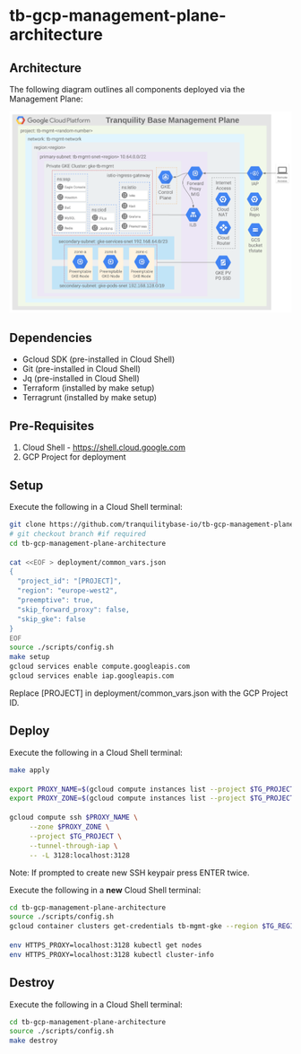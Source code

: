 # tb-gcp-management-plane-architecture

## Architecture

The following diagram outlines all components deployed via the Management Plane:

![architecture](docs/architecture.png)

## Dependencies
* Gcloud SDK (pre-installed in Cloud Shell)
* Git (pre-installed in Cloud Shell)
* Jq (pre-installed in Cloud Shell)
* Terraform (installed by make setup)
* Terragrunt (installed by make setup)

## Pre-Requisites
1. Cloud Shell - https://shell.cloud.google.com
1. GCP Project for deployment

## Setup
Execute the following in a Cloud Shell terminal:

```bash
git clone https://github.com/tranquilitybase-io/tb-gcp-management-plane-architecture.git
# git checkout branch #if required
cd tb-gcp-management-plane-architecture

cat <<EOF > deployment/common_vars.json
{
  "project_id": "[PROJECT]",
  "region": "europe-west2",
  "preemptive": true,
  "skip_forward_proxy": false,
  "skip_gke": false
}
EOF
source ./scripts/config.sh
make setup
gcloud services enable compute.googleapis.com
gcloud services enable iap.googleapis.com
```
Replace [PROJECT] in deployment/common_vars.json with the GCP Project ID.

## Deploy
Execute the following in a Cloud Shell terminal:
```bash
make apply

export PROXY_NAME=$(gcloud compute instances list --project $TG_PROJECT --format="value(name)" --filter=forward)
export PROXY_ZONE=$(gcloud compute instances list --project $TG_PROJECT --format="value(zone)" --filter=forward)

gcloud compute ssh $PROXY_NAME \
     --zone $PROXY_ZONE \
     --project $TG_PROJECT \
     --tunnel-through-iap \
     -- -L 3128:localhost:3128
```

Note: If prompted to create new SSH keypair press ENTER twice.

Execute the following in a **new** Cloud Shell terminal:
```bash
cd tb-gcp-management-plane-architecture
source ./scripts/config.sh
gcloud container clusters get-credentials tb-mgmt-gke --region $TG_REGION
 
env HTTPS_PROXY=localhost:3128 kubectl get nodes
env HTTPS_PROXY=localhost:3128 kubectl cluster-info
```

## Destroy
Execute the following in a Cloud Shell terminal:
```bash
cd tb-gcp-management-plane-architecture
source ./scripts/config.sh
make destroy
```
